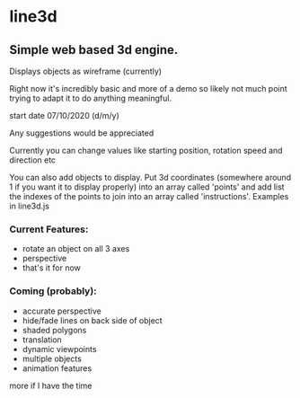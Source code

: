 # line3d
## Simple web based 3d engine.

Displays objects as wireframe (currently)

Right now it's incredibly basic and more of a demo so likely not much point trying to adapt it to do anything meaningful.

start date 07/10/2020 (d/m/y)

Any suggestions would be appreciated

Currently you can change values like starting position, rotation speed and direction etc

You can also add objects to display. Put 3d coordinates (somewhere around 1 if you want it to display properly) into an array called 'points' and add list the indexes of the points to join into an array called 'instructions'. Examples in line3d.js

### Current Features:
* rotate an object on all 3 axes
* perspective
* that's it for now

### Coming (probably):
* accurate perspective
* hide/fade lines on back side of object
* shaded polygons
* translation
* dynamic viewpoints
* multiple objects
* animation features

more if I have the time
